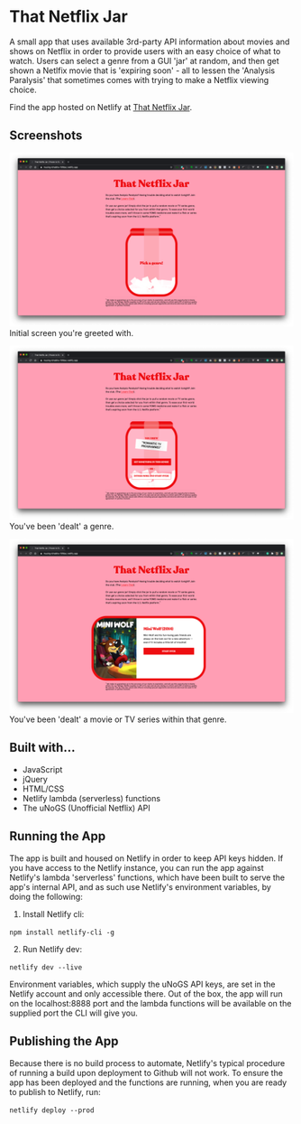 # That Netflix Jar

A small app that uses available 3rd-party API information about movies and shows on Netflix in order to provide users with an easy choice of what to watch. Users can select a genre from a GUI 'jar' at random, and then get shown a Netlfix movie that is 'expiring soon' - all to lessen the 'Analysis Paralysis' that sometimes comes with trying to make a Netflix viewing choice.

Find the app hosted on Netlify at [That Netflix Jar](https://musing-bhabha-78fdac.netlify.app/).

## Screenshots

![Initial screen](/screenshots/initial-screen_2.png)
Initial screen you're greeted with.

![Genre selected screen](/screenshots/genre-selection.png)
You've been 'dealt' a genre.

![Movie selected screen](/screenshots/movie-selection.png)
You've been 'dealt' a movie or TV series within that genre.

## Built with...

- JavaScript
- jQuery
- HTML/CSS
- Netlify lambda (serverless) functions
- The uNoGS (Unofficial Netflix) API

## Running the App

The app is built and housed on Netlify in order to keep API keys hidden. If you have access to the Netlify instance, you can run the app against Netlify's lambda 'serverless' functions, which have been built to serve the app's internal API, and as such use Netlify's environment variables, by doing the following:

1. Install Netlify cli:

`npm install netlify-cli -g`

2. Run Netlify dev:

`netlify dev --live`

Environment variables, which supply the uNoGS API keys, are set in the Netlify account and only accessible there. Out of the box, the app will run on the localhost:8888 port and the lambda functions will be available on the supplied port the CLI will give you.

## Publishing the App

Because there is no build process to automate, Netlify's typical procedure of running a build upon deployment to Github will not work. To ensure the app has been deployed and the functions are running, when you are ready to publish to Netlify, run:

`netlify deploy --prod`
